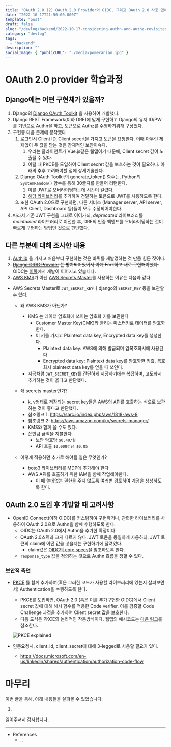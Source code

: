 ```yaml
---
title: "OAuth 2.0 (2) OAuth 2.0 Provider와 OIDC, 그리고 OAuth 2.0 사용 앱에 대해"
date: "2022-10-17T21:50:00.000Z"
template: "post"
draft: false
slug: "/devlog/backend/2022-10-17-considering-authn-and-authz-revisited-pt02"
category: "devlog"
tags:
  - "backend"
description: ""
socialImage: { "publicURL": "./media/pomeranian.jpg" }
---
```


# OAuth 2.0 provider 학습과정

## Django에는 어떤 구현체가 있을까?

1. Django의 [Django OAuth Toolkit](https://django-oauth-toolkit.readthedocs.io/en/latest/) 을 사용하여 개발했다.
2. Django REST Framework(이하 DRE)에 맞게 구현하고 Django의 유저 ID/PW를 기반으로 Authn을 하고, 토큰으로 Authz를 수행하기위해 구상했다.
3. 구현중 다음 문제에 봉착했다
   1. 로그인시 Client ID, Client secert을 가지고 토큰을 요청한다. 이때 아무런 제재없이 두 값을 담는 것은 잠재적인 보안이슈다.
      1. 우리는 클라이언트가 Vue.js같은 웹앱이기 때문에, Client secret 값이 노출될 수 있다.
      2. 이럴 때 PKCE를 도입하여 Client secret 값을 보호하는 것이 필요하다.
         아래의 추후 고려해야할 점에 상세기술한다.
   2. Django OAuth Toolkit의 generate_token() 함수는, Python의 `SystemRandom()` 함수를 통해 30글자를 만들어 리턴한다.
      1. 이를 JWT로 오버라이딩하는데 시간이 걸렸다.
      2. [해당 라이브러리](https://github.com/Humanitec/django-oauth-toolkit-jwt)를 추가하여 전달하는 토큰으로 JWT를 사용하도록 한다.
   3. 또한 OAuth 2.0으로 구현하면, 다른 서비스 (Manager server, API server, API Client, Dashboard 등)들이 모두 수정되어야한다.
4. 따라서 기존 JWT 구현을 그대로 이어가되, _deprecated_ 라이브러리를 _maintained_ 라이브러리로 이전한 후, DRF의 인증 백엔드를 오버라이딩하는 것이 빠르게 구현하는 방법인 것으로 판단했다.

## 다른 부분에 대해 조사한 내용

1. [Authlib](https://github.com/lepture/authlib) 을 가지고 처음부터 구현하는 것은 바퀴를 재발명하는 것 만큼 힘든 짓이다.
2. ~~[Django OIDC Provider](https://github.com/juanifioren/django-oidc-provider) 는 방치되어있어서 아예 Fork하고 새로 구현해야했다.~~ OIDC는 [이쪽](https://github.com/jazzband/django-oauth-toolkit)에서 개발이 이어지고 있습니다.
3. [AWS KMS](https://aws.amazon.com/ko/kms/)가 아닌 [AWS Secrets Master](https://aws.amazon.com/ko/secrets-manager/)를 사용하는 이유는 다음과 같다.

- AWS Secrets Master로 `JWT_SECRET_KEY`나 django의 `SECRET_KEY` 등을 보관할 수 있다.

  - 왜 AWS KMS가 아닌가?

    - KMS 는 데이터 암호화에 쓰이는 암호화 키를 보관한다
      - Customer Master Key(CMK)라 불리는 마스터키로 데이터를 암호화한다.
      - 이 키를 가지고 Plaintext data key, Encrypted data key를 생성한다.
        - Plaintext data key: AWS에 의해 발급되며 암복호화시에 사용된다
        - Encrypted data key: Plaintext data key를 암호화한 키값. 복호화시 plaintext data key를 얻을 때 쓰인다.
    - 지금처럼 `JWT_SECRET_KEY`를 간단하게 저장하기에는 복잡하며, 고도화시 추가하는 것이 옳다고 판단했다.

  - 왜 secrets master인가?

    - k, v형태로 저장되는 secret key들은 AWS의 API를 호출하는 식으로 보관하는 것이 좋다고 판단했다.
    - 참조링크 1: https://sarc.io/index.php/aws/1818-aws-8
    - 참조링크 2: https://aws.amazon.com/ko/secrets-manager/
    - KMS와 함께 쓸 수도 있다.
    - 쓴만큼 금액을 지불한다.
      - 보안 암호당 `$0.40/월`
      - API 호출 `10,000건당 $0.05`

  - 이렇게 적용하면 추가로 해야될 일은 무엇인가?
    - [boto3](https://github.com/boto/boto3) 라이브러리를 MDP에 추가해야 한다
    - AWS API를 호출하기 위한 IAM을 함께 작업해야한다.
      - 이 때 쓸데없는 권한을 주지 않도록 여러번 검토하여 계정을 생성하도록 한다.

## OAuth 2.0 도입 후 개발할 때 고려사항

- OpenID Connect(이하 OIDC)를 커스텀하여 구현하거나, 관련한 라이브러리를 사용하여 OAuth 2.0으로 Authn을 함께 수행하도록 한다.
  - OIDC는 OAuth 2.0에서 Authn을 추가한 확장이다.
  - OAuth 2.0스펙과 크게 다르지 않다. JWT 토큰을 동일하게 사용하되, JWT 토큰의 claim에 어떤 값을 넣을지는 구현하기에 달려있다.
    - claim값은 [OIDC의 core specs](https://openid.net/specs/openid-connect-core-1_0.html#Claims)을 참조하도록 한다.
  - `response_type` 값을 정의하는 것으로 Authn 흐름을 정할 수 있다.

### 보안적 측면

- [PKCE](https://oauth.net/2/pkce/) 를 함께 추가하여(혹은 그러한 코드가 사용할 라이브러리에 있는지 살펴보면서) Authentication을 수행하도록 한다.

  - PKCE를 도입하면, OAuth 2.0 (혹은 이를 추가구현한 OIDC)에서 Client secret 값에 대해 해시 함수를 적용한 Code verifier, 이를 검증할 Code Challenge 과정을 추가하여 Client secret 값을 보호한다.
  - 다음 도식은 PKCE의 논리적인 작동방식이다. 웹앱의 예시코드는 [다음 링크](https://github.com/oktadeveloper/okta-auth-js-pkce-example)를 참조한다.

  ![PKCE explained](../img/MDP-OAuth2.0/04-pkce.png)

- 인증요청시, client_id, client_secret에 대해 3-legged로 사용할 필요가 있다.
  - https://docs.microsoft.com/en-us/linkedin/shared/authentication/authorization-code-flow

# 마무리

이번 글을 통해, 아래 내용들을 살펴볼 수 있었습니다:

1.

읽어주셔서 감사합니다.

---

- References
  - ..
